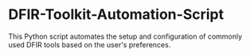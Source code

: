 # DFIR-Toolkit-Automation-Script
This Python script automates the setup and configuration of commonly used DFIR tools based on the user's preferences.
